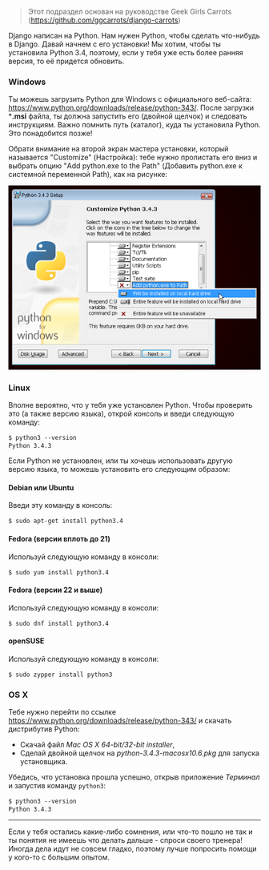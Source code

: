 > Этот подраздел основан на руководстве Geek Girls Carrots (https://github.com/ggcarrots/django-carrots)

Django написан на Python. Нам нужен Python, чтобы сделать что-нибудь в Django. Давай начнем с его установки! Мы хотим, чтобы ты установила Python 3.4, поэтому, если у тебя уже есть более ранняя версия, то её придется обновить.

### Windows

Ты можешь загрузить Python для Windows с официального веб-сайта: https://www.python.org/downloads/release/python-343/. После загрузки ***.msi** файла, ты должна запустить его (двойной щелчок) и следовать инструкциям. Важно помнить путь (каталог), куда ты установила Python. Это понадобится позже!

Обрати внимание на второй экран мастера установки, который называется "Customize" (Настройка): тебе нужно пролистать его вниз и выбрать опцию "Add python.exe to the Path" (Добавить python.exe к системной переменной Path), как на рисунке:

![Не забудьте добавить Python в системную переменную Path](../python_installation/images/add_python_to_windows_path.png)

### Linux

Вполне вероятно, что у тебя уже установлен Python. Чтобы проверить это (а также версию языка), открой консоль и введи следующую команду:

    $ python3 --version
    Python 3.4.3
    

Если Python не установлен, или ты хочешь использовать другую версию языка, то можешь установить его следующим образом:

#### Debian или Ubuntu

Введи эту команду в консоль:

    $ sudo apt-get install python3.4
    

#### Fedora (версии вплоть до 21)

Используй следующую команду в консоли:

    $ sudo yum install python3.4
    

#### Fedora (версии 22 и выше)

Используй следующую команду в консоли:

    $ sudo dnf install python3.4
    

#### openSUSE

Используй следующую команду в консоли:

    $ sudo zypper install python3


### OS X

Тебе нужно перейти по ссылке https://www.python.org/downloads/release/python-343/ и скачать дистрибутив Python:

  * Скачай файл *Mac OS X 64-bit/32-bit installer*,
  * Сделай двойной щелчок на *python-3.4.3-macosx10.6.pkg* для запуска установщика.

Убедись, что установка прошла успешно, открыв приложение *Терминал* и запустив команду `python3`:

    $ python3 --version
    Python 3.4.3
    

* * *

Если у тебя остались какие-либо сомнения, или что-то пошло не так и ты понятия не имеешь что делать дальше - спроси своего тренера! Иногда дела идут не совсем гладко, поэтому лучше попросить помощи у кого-то с большим опытом.

